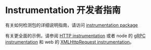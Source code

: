 # Instrumentation 开发者指南

有关如何检测包的详细说明指南，请访问 [instrumentation package][base-instrumentation]

有关更全面的示例，请参阅 [HTTP instrumentation][http-instrumentation] 或者 node 的 [gRPC instrumentation][grpc-instrumentation] 和 web 的 [XMLHttpRequest instrumentation][xhr-instrumentation]。

[base-instrumentation]: https://github.com/open-telemetry/opentelemetry-js/tree/main/packages/opentelemetry-instrumentation
[http-instrumentation]: https://github.com/open-telemetry/opentelemetry-js/blob/main/packages/opentelemetry-instrumentation-http/src/http.ts#L59
[grpc-instrumentation]: https://github.com/open-telemetry/opentelemetry-js/blob/main/packages/opentelemetry-instrumentation-grpc/src/instrumentation.ts#L28
[xhr-instrumentation]: https://github.com/open-telemetry/opentelemetry-js/blob/main/packages/opentelemetry-instrumentation-xml-http-request/src/xhr.ts#L71
